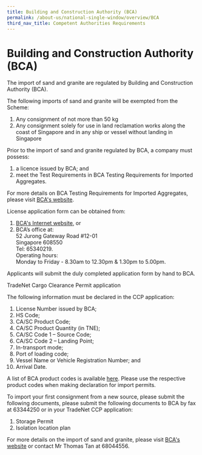 ```yaml
---
title: Building and Construction Authority (BCA)
permalink: /about-us/national-single-window/overview/BCA
third_nav_title: Competent Authorities Requirements
---
```


# Building and Construction Authority (BCA)

The import of sand and granite are regulated by Building and Construction Authority (BCA).

The following imports of sand and granite will be exempted from the Scheme:

1.  Any consignment of not more than 50 kg
2.  Any consignment solely for use in land reclamation works along the coast of Singapore and in any ship or vessel without landing in Singapore

Prior to the import of sand and granite regulated by BCA, a company must possess:

1.  a licence issued by BCA; and
2.  meet the Test Requirements in BCA Testing Requirements for Imported Aggregates.

For more details on BCA Testing Requirements for Imported Aggregates, please visit  [BCA's website](http://www.bca.gov.sg/AggregatesImport/others/test_requirements.pdf).

License application form can be obtained from:

1.  [BCA's Internet website](http://www.bca.gov.sg/ImportersLicensing/Importerslicensing.html), or
2.  BCA’s office at:  
    52 Jurong Gateway Road #12-01  
    Singapore 608550  
    Tel: 65340219.  
    Operating hours:  
    Monday to Friday - 8.30am to 12.30pm & 1.30pm to 5.00pm.

Applicants will submit the duly completed application form by hand to BCA.

TradeNet Cargo Clearance Permit application  
  
The following information must be declared in the CCP application:

1.  License Number issued by BCA;
2.  HS Code;
3.  CA/SC Product Code;
4.  CA/SC Product Quantity (in TNE);
5.  CA/SC Code 1 – Source Code;
6.  CA/SC Code 2 – Landing Point;
7.  In-transport mode;
8.  Port of loading code;
9.  Vessel Name or Vehicle Registration Number; and
10.  Arrival Date.

A list of BCA product codes is available  [here](https://www.customs.gov.sg/-/media/cus/files/about-us/annexes-and-appendices/appendix-a---items-under-import-control.pdf?la=en&hash=1610DE043C3E3B177991558BB7036D7CD67C0281). Please use the respective product codes when making declaration for import permits.

To import your first consignment from a new source, please submit the following documents, please submit the following documents to BCA by fax at 63344250 or in your TradeNet CCP application:

1.  Storage Permit
2.  Isolation location plan

For more details on the import of sand and granite, please visit  [BCA's website](http://www.bca.gov.sg/ImportersLicensing/Importerslicensing.html)  or contact Mr Thomas Tan at 68044556.

